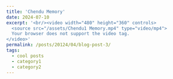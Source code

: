 ```yaml
---
title: 'Chendu Memory'
date: 2024-07-10
excerpt: '<br/><video width="480" height="360" controls>
  <source src="/assets/Chendu1 Memory.mp4" type="video/mp4">
  Your browser does not support the video tag.
</video>'
permalink: /posts/20124/04/blog-post-3/
tags:
  - cool posts
  - category1
  - category2
---
```



